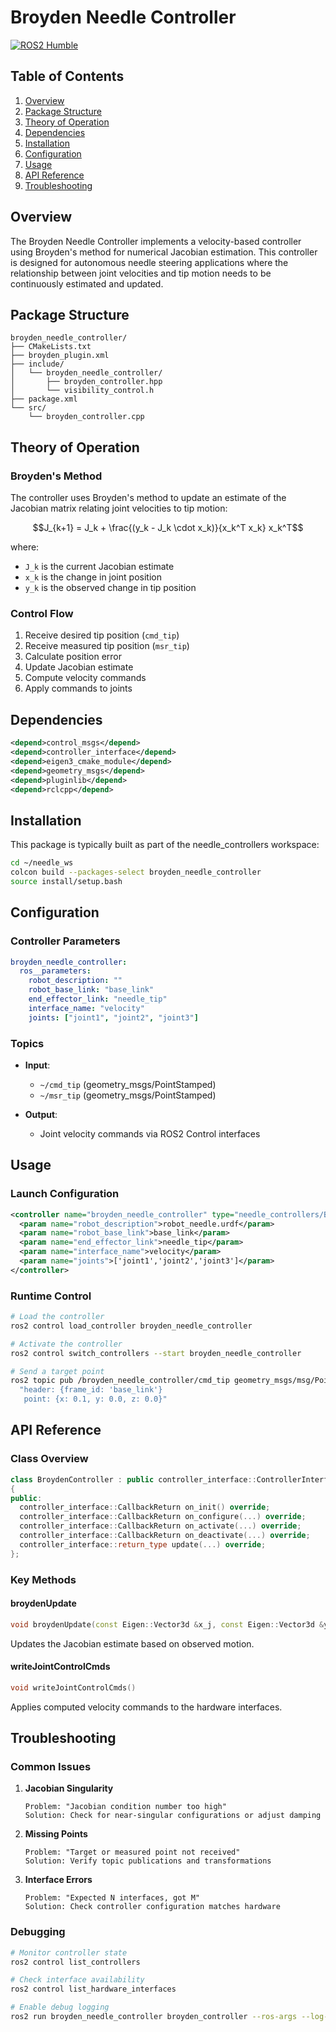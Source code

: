# Broyden Needle Controller

[![ROS2 Humble](https://img.shields.io/badge/ROS2-Humble-green)](https://docs.ros.org/en/humble/)

## Table of Contents

1. [Overview](#overview)
2. [Package Structure](#package-structure)
3. [Theory of Operation](#theory-of-operation)
4. [Dependencies](#dependencies)
5. [Installation](#installation)
6. [Configuration](#configuration)
7. [Usage](#usage)
8. [API Reference](#api-reference)
9. [Troubleshooting](#troubleshooting)

## Overview

The Broyden Needle Controller implements a velocity-based controller using Broyden's method for numerical Jacobian estimation. This controller is designed for autonomous needle steering applications where the relationship between joint velocities and tip motion needs to be continuously estimated and updated.

## Package Structure

```plaintext
broyden_needle_controller/
├── CMakeLists.txt
├── broyden_plugin.xml
├── include/
│   └── broyden_needle_controller/
│       ├── broyden_controller.hpp
│       └── visibility_control.h
├── package.xml
└── src/
    └── broyden_controller.cpp
```

## Theory of Operation

### Broyden's Method

The controller uses Broyden's method to update an estimate of the Jacobian matrix relating joint velocities to tip motion:

```math
J_{k+1} = J_k + \frac{(y_k - J_k \cdot x_k)}{x_k^T x_k} x_k^T
```

where:

- `J_k` is the current Jacobian estimate
- `x_k` is the change in joint position
- `y_k` is the observed change in tip position

### Control Flow

1. Receive desired tip position (`cmd_tip`)
2. Receive measured tip position (`msr_tip`)
3. Calculate position error
4. Update Jacobian estimate
5. Compute velocity commands
6. Apply commands to joints

## Dependencies

```xml
<depend>control_msgs</depend>
<depend>controller_interface</depend>
<depend>eigen3_cmake_module</depend>
<depend>geometry_msgs</depend>
<depend>pluginlib</depend>
<depend>rclcpp</depend>
```

## Installation

This package is typically built as part of the needle_controllers workspace:

```bash
cd ~/needle_ws
colcon build --packages-select broyden_needle_controller
source install/setup.bash
```

## Configuration

### Controller Parameters

```yaml
broyden_needle_controller:
  ros__parameters:
    robot_description: ""
    robot_base_link: "base_link"
    end_effector_link: "needle_tip"
    interface_name: "velocity"
    joints: ["joint1", "joint2", "joint3"]
```

### Topics

- **Input**:
  - `~/cmd_tip` (geometry_msgs/PointStamped)
  - `~/msr_tip` (geometry_msgs/PointStamped)

- **Output**:
  - Joint velocity commands via ROS2 Control interfaces

## Usage

### Launch Configuration

```xml
<controller name="broyden_needle_controller" type="needle_controllers/BroydenController">
  <param name="robot_description">robot_needle.urdf</param>
  <param name="robot_base_link">base_link</param>
  <param name="end_effector_link">needle_tip</param>
  <param name="interface_name">velocity</param>
  <param name="joints">['joint1','joint2','joint3']</param>
</controller>
```

### Runtime Control

```bash
# Load the controller
ros2 control load_controller broyden_needle_controller

# Activate the controller
ros2 control switch_controllers --start broyden_needle_controller

# Send a target point
ros2 topic pub /broyden_needle_controller/cmd_tip geometry_msgs/msg/PointStamped \
  "header: {frame_id: 'base_link'}
   point: {x: 0.1, y: 0.0, z: 0.0}"
```

## API Reference

### Class Overview

```cpp
class BroydenController : public controller_interface::ControllerInterface
{
public:
  controller_interface::CallbackReturn on_init() override;
  controller_interface::CallbackReturn on_configure(...) override;
  controller_interface::CallbackReturn on_activate(...) override;
  controller_interface::CallbackReturn on_deactivate(...) override;
  controller_interface::return_type update(...) override;
};
```

### Key Methods

#### broydenUpdate

```cpp
void broydenUpdate(const Eigen::Vector3d &x_j, const Eigen::Vector3d &y_j)
```

Updates the Jacobian estimate based on observed motion.

#### writeJointControlCmds

```cpp
void writeJointControlCmds()
```

Applies computed velocity commands to the hardware interfaces.

## Troubleshooting

### Common Issues

1. **Jacobian Singularity**

   ```plaintext
   Problem: "Jacobian condition number too high"
   Solution: Check for near-singular configurations or adjust damping
   ```

2. **Missing Points**

   ```plaintext
   Problem: "Target or measured point not received"
   Solution: Verify topic publications and transformations
   ```

3. **Interface Errors**

   ```plaintext
   Problem: "Expected N interfaces, got M"
   Solution: Check controller configuration matches hardware
   ```

### Debugging

```bash
# Monitor controller state
ros2 control list_controllers

# Check interface availability
ros2 control list_hardware_interfaces

# Enable debug logging
ros2 run broyden_needle_controller broyden_controller --ros-args --log-level debug
```
